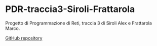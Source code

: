 # PDR-traccia3-Siroli-Frattarola
Progetto di Programmazione di Reti, traccia 3 di Siroli Alex e Frattarola Marco.

[GitHub repository](https://github.com/alexsiroli/PDR-traccia3-Siroli-Frattarola)
